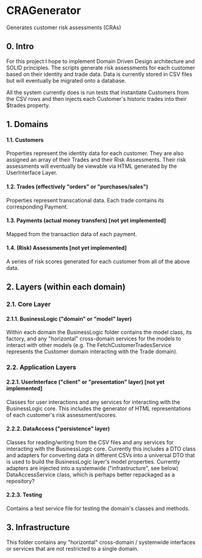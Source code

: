# CRAGenerator
Generates customer risk assessments (CRAs)

## 0. Intro

For this project I hope to implement Domain Driven Design architecture and SOLID principles. The scripts generate risk assessments for each customer based on their identity and trade data. Data is currently stored in CSV files but will eventually be migrated onto a database.  

All the system currently does is run tests that instantiate Customers from the CSV rows and then injects each Customer's historic trades into their $trades property.

## 1. Domains

#### 1.1. Customers

Properties represent the identity data for each customer. They are also assigned an array of their Trades and their Risk Assessments. Their risk assessments will eventually be viewable via HTML generated by the UserInterface Layer.

#### 1.2. Trades (effectively "orders" or "purchases/sales")

Properties represent transcational data. Each trade contains its corresponding Payment.

#### 1.3. Payments (actual money transfers) [not yet implemented]

Mapped from the transaction data of each payment.

#### 1.4. (Risk) Assessments [not yet implemented]

A series of risk scores generated for each customer from all of the above data.

## 2. Layers (within each domain)

### 2.1. Core Layer

#### 2.1.1. BusinessLogic ("domain" or "model" layer)

Within each domain the BusinessLogic folder contains the model class, its factory, and any "horizontal" cross-domain services for the models to interact with other models (e.g. The FetchCustomerTradesService represents the Customer domain interacting with the Trade domain).

### 2.2. Application Layers

#### 2.2.1. UserInterface ("client" or "presentation" layer) [not yet implemented]

Classes for user interactions and any services for interacting with the BusinessLogic core. This includes the generator of HTML representations of each customer's risk assessment/scores.

#### 2.2.2. DataAccess ("persistence" layer)

Classes for reading/writing from the CSV files and any services for interacting with the BusinessLogic core. Currently this includes a DTO class and adapters for converting data in different CSVs into a universal DTO that is used to build the BusinessLogic layer's model properties. Currently adapters are injected into a systemwide ("infrastructure", see below) DataAccessService class, which is perhaps better repackaged as a repository?

#### 2.2.3. Testing

Contains a test service file for testing the domain's classes and methods.

## 3. Infrastructure

This folder contains any "horizontal" cross-domain / systemwide interfaces or services that are not restricted to a single domain.

